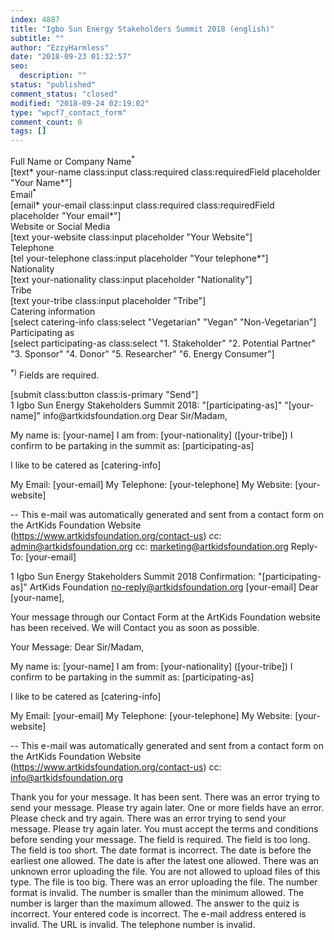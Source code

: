 ```yaml
---
index: 4887
title: "Igbo Sun Energy Stakeholders Summit 2018 (english)"
subtitle: ""
author: "EzzyHarmless"
date: "2018-09-23 01:32:57"
seo:
  description: ""
status: "published"
comment_status: "closed"
modified: "2018-09-24 02:19:02"
type: "wpcf7_contact_form"
comment_count: 0
tags: []
---
```


<div class="field">
  <div class="label">Full Name or Company Name<sup>*</sup></div>
  <div class="control has-icons-left has-icons-right">
    [text* your-name class:input class:required class:requiredField placeholder "Your Name*"]
    <span class="icon is-small is-left">
      <i class="fa fa-user"> </i>
    </span>
  </div>
</div>

<div class="field">
  <label class="label">Email<sup>*</sup></label>
  <div class="control has-icons-left has-icons-right">
    [email* your-email class:input class:required class:requiredField placeholder "Your email*"]
    <span class="icon is-small is-left">
      <i class="fa fa-envelope"> </i>
    </span>
  </div>
</div>

<div class="field">
  <label class="label">Website or Social Media</label>
  <div class="control has-icons-left has-icons-right">
    [text your-website class:input placeholder "Your Website"]
    <span class="icon is-small is-left">
      <i class="fa fa-link"> </i>
    </span>
  </div>
</div>


<div class="field">
  <label class="label">Telephone</label>
  <div class="control has-icons-left has-icons-right">
    [tel your-telephone class:input placeholder "Your telephone*"]
    <span class="icon is-small is-left">
      <i class="fa fa-phone"></i>
    </span>
  </div>
</div>

<div class="field">
  <label class="label">Nationality</label>
  <div class="control has-icons-left has-icons-right">
    [text your-nationality class:input placeholder "Nationality"]
    <span class="icon is-small is-left">
      <i class="fa fa-home"></i>
    </span>
  </div>
</div>

<div class="field">
  <label class="label">Tribe</label>
  <div class="control has-icons-left has-icons-right">
    [text your-tribe class:input placeholder "Tribe"]
    <span class="icon is-small is-left">
      <i class="fa fa-users"></i>
    </span>
  </div>
</div>


<div class="field">
  <label class="label catering-info"> Catering information </label>
  <div class="control">
    <div class="select">
      [select catering-info class:select
      "Vegetarian"
      "Vegan"
      "Non-Vegetarian"]
    </div>
  </div>
</div>


<div class="field">
  <label class="label participating-as"> Participating as </label>
  <div class="control">
    <div class="select">
      [select participating-as class:select
      "1. Stakeholder"
      "2. Potential Partner"
      "3. Sponsor"
      "4. Donor"
      "5. Researcher"
      "6. Energy Consumer"]
    </div>
  </div>
</div>


<p class="help is-success"><sup>*)</sup> Fields are required.</p>

<div class="field is-grouped">
  <div class="control">
    [submit class:button class:is-primary "Send"]
  </div>
</div>
1
Igbo Sun Energy Stakeholders Summit 2018: "[participating-as]"
"[your-name]" <wordpress@artkidsfoundation.org>
info@artkidsfoundation.org
Dear Sir/Madam,

My name is: [your-name]
I am from: [your-nationality] ([your-tribe])
I confirm to be partaking in the summit as: [participating-as]

I like to be catered as [catering-info]

My Email: [your-email]
My Telephone: [your-telephone]
My Website: [your-website]


--
This e-mail was automatically generated and sent from a contact form on the ArtKids Foundation Website (https://www.artkidsfoundation.org/contact-us)
cc: admin@artkidsfoundation.org
cc: marketing@artkidsfoundation.org
Reply-To: [your-email]



1
Igbo Sun Energy Stakeholders Summit 2018 Confirmation: "[participating-as]"
ArtKids Foundation <no-reply@artkidsfoundation.org>
[your-email]
Dear [your-name],

Your message through our Contact Form at the ArtKids Foundation website has been received. We will Contact you as soon as possible.

Your Message:
Dear Sir/Madam,

My name is: [your-name]
I am from: [your-nationality] ([your-tribe])
I confirm to be partaking in the summit as: [participating-as]

I like to be catered as [catering-info]

My Email: [your-email]
My Telephone: [your-telephone]
My Website: [your-website]

--
This e-mail was automatically generated and sent from a contact form on the ArtKids Foundation Website (https://www.artkidsfoundation.org/contact-us)
cc: info@artkidsfoundation.org



Thank you for your message. It has been sent.
There was an error trying to send your message. Please try again later.
One or more fields have an error. Please check and try again.
There was an error trying to send your message. Please try again later.
You must accept the terms and conditions before sending your message.
The field is required.
The field is too long.
The field is too short.
The date format is incorrect.
The date is before the earliest one allowed.
The date is after the latest one allowed.
There was an unknown error uploading the file.
You are not allowed to upload files of this type.
The file is too big.
There was an error uploading the file.
The number format is invalid.
The number is smaller than the minimum allowed.
The number is larger than the maximum allowed.
The answer to the quiz is incorrect.
Your entered code is incorrect.
The e-mail address entered is invalid.
The URL is invalid.
The telephone number is invalid.
